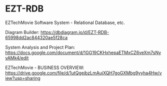 # EZT-RDB
EZTechMovie Software System - Relational Database, etc. 


Diagram Builder: https://dbdiagram.io/d/EZT-RDB-65998dd2ac844320ae5f28ca

System Analysis and Project Plan: https://docs.google.com/document/d/1GG19CKHxhepaETMxCZ6veXm7sNyvAMk4/edit

EZTechMovie - BUSINESS OVERVIEW: https://drive.google.com/file/d/1utQgeibzLmAujXQH7goGXMbg9yyha4Hw/view?usp=sharing
